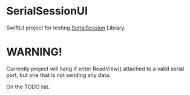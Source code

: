 # SerialSessionUI

SwiftUI project for testing [SerialSession](https://github.com/carlynorama/SerialSession) Library. 

# WARNING!

Currently project will hang if enter ReadView() attached to a valid serial port, but one that is not sending any data.

On the TODO list. 